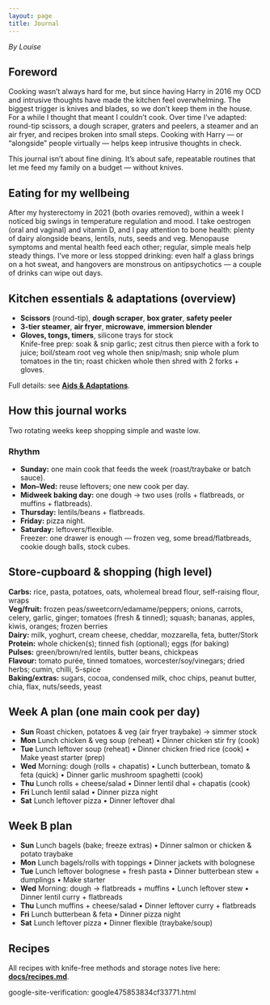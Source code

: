 ```yaml
---
layout: page
title: Journal
---
```

_By Louise_

## Foreword
Cooking wasn’t always hard for me, but since having Harry in 2016 my OCD and intrusive thoughts have made the kitchen feel overwhelming. The biggest trigger is knives and blades, so we don’t keep them in the house. For a while I thought that meant I couldn’t cook. Over time I’ve adapted: round-tip scissors, a dough scraper, graters and peelers, a steamer and an air fryer, and recipes broken into small steps. Cooking with Harry — or “alongside” people virtually — helps keep intrusive thoughts in check.

This journal isn’t about fine dining. It’s about safe, repeatable routines that let me feed my family on a budget — without knives.

## Eating for my wellbeing
After my hysterectomy in 2021 (both ovaries removed), within a week I noticed big swings in temperature regulation and mood. I take oestrogen (oral and vaginal) and vitamin D, and I pay attention to bone health: plenty of dairy alongside beans, lentils, nuts, seeds and veg. Menopause symptoms and mental health feed each other; regular, simple meals help steady things. I’ve more or less stopped drinking: even half a glass brings on a hot sweat, and hangovers are monstrous on antipsychotics — a couple of drinks can wipe out days.

## Kitchen essentials & adaptations (overview)
- **Scissors** (round-tip), **dough scraper**, **box grater**, **safety peeler**  
- **3-tier steamer**, **air fryer**, **microwave**, **immersion blender**  
- **Gloves, tongs, timers**, silicone trays for stock  
Knife-free prep: soak & snip garlic; zest citrus then pierce with a fork to juice; boil/steam root veg whole then snip/mash; snip whole plum tomatoes in the tin; roast chicken whole then shred with 2 forks + gloves.

Full details: see **[Aids & Adaptations](aids-and-adaptations.md)**.

## How this journal works
Two rotating weeks keep shopping simple and waste low.

### Rhythm
- **Sunday:** one main cook that feeds the week (roast/traybake or batch sauce).  
- **Mon–Wed:** reuse leftovers; one new cook per day.  
- **Midweek baking day:** one dough → two uses (rolls + flatbreads, or muffins + flatbreads).  
- **Thursday:** lentils/beans + flatbreads.  
- **Friday:** pizza night.  
- **Saturday:** leftovers/flexible.  
Freezer: one drawer is enough — frozen veg, some bread/flatbreads, cookie dough balls, stock cubes.

## Store-cupboard & shopping (high level)
**Carbs:** rice, pasta, potatoes, oats, wholemeal bread flour, self-raising flour, wraps  
**Veg/fruit:** frozen peas/sweetcorn/edamame/peppers; onions, carrots, celery, garlic, ginger; tomatoes (fresh & tinned); squash; bananas, apples, kiwis, oranges; frozen berries  
**Dairy:** milk, yoghurt, cream cheese, cheddar, mozzarella, feta, butter/Stork  
**Protein:** whole chicken(s); tinned fish (optional); eggs (for baking)  
**Pulses:** green/brown/red lentils, butter beans, chickpeas  
**Flavour:** tomato purée, tinned tomatoes, worcester/soy/vinegars; dried herbs; cumin, chilli, 5-spice  
**Baking/extras:** sugars, cocoa, condensed milk, choc chips, peanut butter, chia, flax, nuts/seeds, yeast

## Week A plan (one main cook per day)
- **Sun** Roast chicken, potatoes & veg (air fryer traybake) → simmer stock  
- **Mon** Lunch chicken & veg soup (reheat) • Dinner chicken stir fry (cook)  
- **Tue** Lunch leftover soup (reheat) • Dinner chicken fried rice (cook) • Make yeast starter (prep)  
- **Wed** Morning: dough (rolls + chapatis) • Lunch butterbean, tomato & feta (quick) • Dinner garlic mushroom spaghetti (cook)  
- **Thu** Lunch rolls + cheese/salad • Dinner lentil dhal + chapatis (cook)  
- **Fri** Lunch lentil salad • Dinner pizza night  
- **Sat** Lunch leftover pizza • Dinner leftover dhal

## Week B plan
- **Sun** Lunch bagels (bake; freeze extras) • Dinner salmon or chicken & potato traybake  
- **Mon** Lunch bagels/rolls with toppings • Dinner jackets with bolognese  
- **Tue** Lunch leftover bolognese + fresh pasta • Dinner butterbean stew + dumplings • Make starter  
- **Wed** Morning: dough → flatbreads + muffins • Lunch leftover stew • Dinner lentil curry + flatbreads  
- **Thu** Lunch muffins + cheese/salad • Dinner leftover curry + flatbreads  
- **Fri** Lunch butterbean & feta • Dinner pizza night  
- **Sat** Lunch leftover pizza • Dinner flexible (traybake/soup)

## Recipes
All recipes with knife-free methods and storage notes live here: **[docs/recipes.md](recipes.md)**.

google-site-verification: google475853834cf33771.html
